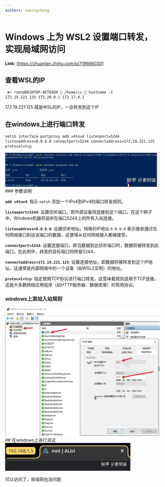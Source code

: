 ```yaml
---
authors: sumingcheng
---
```

# Windows 上为 WSL2 设置端口转发，实现局域网访问



 **Link:** [https://zhuanlan.zhihu.com/p/719666030]

## 查看WSL的IP  
```
 ✘⚡ root@DESKTOP-AETE0Q9  /home/cc  hostname -I
172.19.221.125 172.20.0.1 172.17.0.1
```

172.19.221.125 就是WSL的IP，一会转发到这个IP

## 在windows上进行端口转发  
```
netsh interface portproxy add v4tov4 listenport=5244 listenaddress=0.0.0.0 connectport=5244 connectaddress=172.19.221.125 protocol=tcp
```
![ec7fc11bc87e2828fb7ff8ab4bd099cd](../image/ec7fc11bc87e2828fb7ff8ab4bd099cd.jpg)### 参数说明  

**`add v4tov4`**: 指示 `netsh` 添加一个IPv4到IPv4的端口转发规则。

**`listenport=5244`**: 设置侦听端口，即外部设备将连接到这个端口。在这个例子中，Windows机器将监听在端口5244上的所有入站连接。

**`listenaddress=0.0.0.0`**: 设置侦听地址。特殊的IP地址 `0.0.0.0` 表示接收通过任何网络接口到达该端口的数据，这使得从任何网络接入都被接受。

**`connectport=5244`**: 设置连接端口，即当数据到达侦听端口时，数据将被转发到此端口。在此例中，转发的目标端口同样是5244。

**`connectaddress=172.19.221.125`**: 设置连接地址，即数据将被转发到这个IP地址。这通常是内部网络中的一个设备（如WSL2实例）的地址。

**`protocol=tcp`**: 指定使用TCP协议进行端口转发。这意味着规则适用于TCP连接，这是大多数网络应用程序（如HTTP服务器、数据库等）的常用协议。

### windows上添加入站规则  
![0ceb5e05e32ffae497a8a2c71fcc53e7](../image/0ceb5e05e32ffae497a8a2c71fcc53e7.jpg)## 在windows上进行测试  
![0c145f89f470e88ed679e632d09dc32d](../image/0c145f89f470e88ed679e632d09dc32d.jpg)

可以访问了，局域网也没问题

  
  
